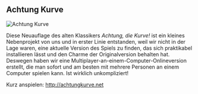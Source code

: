 ## Achtung Kurve

![Achtung Kurve](http://res.cloudinary.com/kritoandthestoker/image/upload/c_fill,h_400,w_800/v1526837933/achtung-kurve.png)

Diese Neuauflage des alten Klassikers *Achtung, die Kurve!* ist ein kleines Nebenprojekt von uns und in erster Linie entstanden, weil wir nicht in der Lage waren, eine aktuelle Version des Spiels zu finden, das sich praktikabel installieren lässt und den Charme der Originalversion behalten hat. Deswegen haben wir eine Multiplayer-an-einem-Computer-Onlineversion erstellt, die man sofort und am besten mit mehrere Personen an einem Computer spielen kann. Ist wirklich unkompliziert!

Kurz anspielen: <http://achtungkurve.net>
